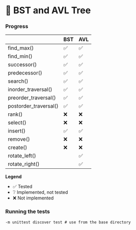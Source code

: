 # 🌳 BST and AVL Tree

### Progress

| |BST|AVL|
|---|---|---|
|find_max()|✅|✅|
|find_min()|✅|✅|
|successor()|✅|✅|
|predecessor()|✅|✅|
|search()|✅|✅|
|inorder_traversal()|✅|✅|
|preorder_traversal()|✅|✅|
|postorder_traversal()|✅|✅|
|rank()|❌|❌|
|select()|❌|❌|
|insert()|✅|✅|
|remove()|❌|❌|
|create()|❌|❌|
|rotate_left()| |✅|
|rotate_right()| |✅|

**Legend**

- ✅ Tested
- ❔ Implemented, not tested
- ❌ Not implemented

### Running the tests

```shell
-m unittest discover test # use from the base directory
```

